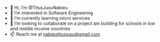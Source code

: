 - 👋 Hi, I’m @TitusJusuNabieu
- 👀 I’m interested in Software Engineering 
- 🌱 I’m currently learning micro services 
- 💞️ I’m looking to collaborate on a project am building for schools in low and middle income countries 
- 📫 Reach me at nabieutitusjusu@gmail.com

<!---
TitusJusuNabieu/TitusJusuNabieu is a ✨ special ✨ repository because its `README.md` (this file) appears on your GitHub profile.
You can click the Preview link to take a look at your changes.
--->

